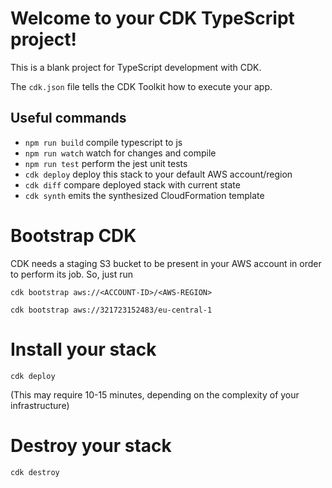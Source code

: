 # Welcome to your CDK TypeScript project!

This is a blank project for TypeScript development with CDK.

The `cdk.json` file tells the CDK Toolkit how to execute your app.

## Useful commands

 * `npm run build`   compile typescript to js
 * `npm run watch`   watch for changes and compile
 * `npm run test`    perform the jest unit tests
 * `cdk deploy`      deploy this stack to your default AWS account/region
 * `cdk diff`        compare deployed stack with current state
 * `cdk synth`       emits the synthesized CloudFormation template


# Bootstrap CDK

CDK needs a staging S3 bucket to be present in your AWS account in order to perform its job. So, just run
```shell script
cdk bootstrap aws://<ACCOUNT-ID>/<AWS-REGION>
```

```shell script
cdk bootstrap aws://321723152483/eu-central-1
```

# Install your stack

```
cdk deploy
```

(This may require 10-15 minutes, depending on the complexity of your infrastructure)

# Destroy your stack

```
cdk destroy
```

